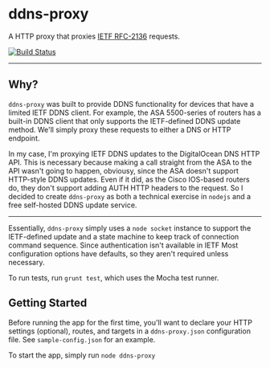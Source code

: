 # ddns-proxy
A HTTP proxy that proxies [IETF RFC-2136](http://tools.ietf.org/html/rfc2136) requests.

[![Build Status](https://travis-ci.org/trousyt/ddns-proxy.svg)](https://travis-ci.org/trousyt/ddns-proxy)

- - -
Why?
-----
`ddns-proxy` was built to provide DDNS functionality for devices that have a limited IETF DDNS client. For example, the ASA 5500-series of routers has a built-in DDNS client that only supports the IETF-defined DDNS update method. We'll simply proxy these requests to either a DNS or HTTP endpoint.

In my case, I'm proxying IETF DDNS updates to the DigitalOcean DNS HTTP API. This is necessary because making a call straight from the ASA to the API wasn't going to happen, obviousy, since the ASA doesn't support HTTP-style DDNS updates. Even if it did, as the Cisco IOS-based routers do, they don't support adding AUTH HTTP headers to the request. So I decided to create `ddns-proxy` as both a technical exercise in `nodejs` and a free self-hosted DDNS update service.

- - -

Essentially, `ddns-proxy` simply uses a `node socket` instance to support the IETF-defined update and a state machine to keep track of connection command sequence. Since authentication isn't available in IETF Most configuration options have defaults, so they aren't required unless necessary.

To run tests, run `grunt test`, which uses the Mocha test runner.

Getting Started
---------------
Before running the app for the first time, you'll want to declare your HTTP settings (optional), routes, and targets in a `ddns-proxy.json` configuration file. See `sample-config.json` for an example.

To start the app, simply run `node ddns-proxy`